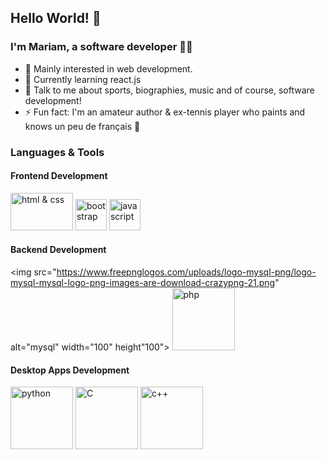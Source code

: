 ## Hello World! 👋

### I'm Mariam, a software developer 👩‍💻

- 👀 Mainly interested in web development.
- 🌱 Currently learning react.js
- 💬 Talk to me about sports, biographies, music and of course, software development!
- ⚡ Fun fact: I'm an amateur author & ex-tennis player who paints and knows un peu de français 🥐

### Languages & Tools

#### Frontend Development
<img src="https://www.pngitem.com/pimgs/m/23-237369_html5-and-css3-transparent-background-html-logo-hd.png" alt="html & css" width="100" height="60"> <img src="https://upload.wikimedia.org/wikipedia/commons/thumb/b/b2/Bootstrap_logo.svg/640px-Bootstrap_logo.svg.png" alt="bootstrap" width="50" height="50"> <img src="https://upload.wikimedia.org/wikipedia/commons/thumb/9/99/Unofficial_JavaScript_logo_2.svg/640px-Unofficial_JavaScript_logo_2.svg.png" alt="javascript" width="50" height="50">

#### Backend Development
<img src="https://www.freepnglogos.com/uploads/logo-mysql-png/logo-mysql-mysql-logo-png-images-are-download-crazypng-21.png" alt="mysql" width="100" height"100"> <img src="https://img.freepik.com/free-icon/php_318-698171.jpg" alt="php" width="100" height="100">

#### Desktop Apps Development
<img src="https://upload.wikimedia.org/wikipedia/commons/thumb/c/c3/Python-logo-notext.svg/1869px-Python-logo-notext.svg.png" alt="python" width="100" height="100"> <img src="https://upload.wikimedia.org/wikipedia/commons/1/19/C_Logo.png" alt="C" width="100" height="100"> <img src="https://brandslogos.com/wp-content/uploads/thumbs/c-logo-vector.svg" alt="c++" width="100" height="100"> 


<!---
MariamAtef226/MariamAtef226 is a ✨ special ✨ repository because its `README.md` (this file) appears on your GitHub profile.
You can click the Preview link to take a look at your changes.
--->
